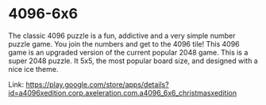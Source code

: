 # 4096-6x6 
The classic 4096 puzzle is a fun, addictive and a very simple number puzzle game.
You join the numbers and get to the 4096 tile!
This 4096 game is an upgraded version of the current popular 2048 game.
This is a super 2048 puzzle.
It 5x5, the most popular board size, and designed with a nice ice theme.

Link: https://play.google.com/store/apps/details?id=a4096xedition.corp.axeleration.com.a4096_6x6_christmasxedition
